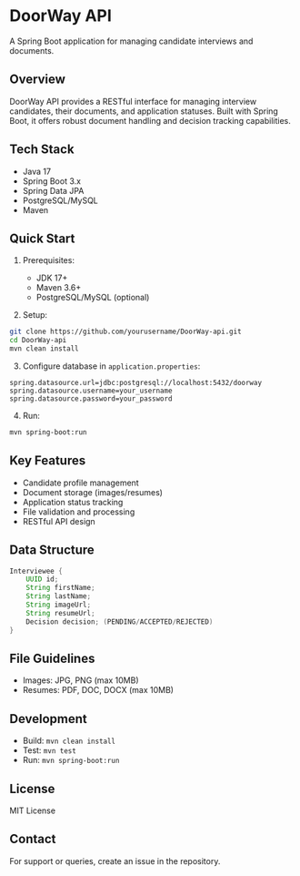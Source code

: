 # DoorWay API

A Spring Boot application for managing candidate interviews and documents.

## Overview

DoorWay API provides a RESTful interface for managing interview candidates, their documents, and application statuses. Built with Spring Boot, it offers robust document handling and decision tracking capabilities.

## Tech Stack

- Java 17
- Spring Boot 3.x
- Spring Data JPA
- PostgreSQL/MySQL
- Maven

## Quick Start

1. Prerequisites:
   - JDK 17+
   - Maven 3.6+
   - PostgreSQL/MySQL (optional)

2. Setup:
```bash
git clone https://github.com/yourusername/DoorWay-api.git
cd DoorWay-api
mvn clean install
```

3. Configure database in `application.properties`:
```properties
spring.datasource.url=jdbc:postgresql://localhost:5432/doorway
spring.datasource.username=your_username
spring.datasource.password=your_password
```

4. Run:
```bash
mvn spring-boot:run
```

## Key Features

- Candidate profile management
- Document storage (images/resumes)
- Application status tracking
- File validation and processing
- RESTful API design

## Data Structure

```java
Interviewee {
    UUID id;
    String firstName;
    String lastName;
    String imageUrl;
    String resumeUrl;
    Decision decision; (PENDING/ACCEPTED/REJECTED)
}
```

## File Guidelines

- Images: JPG, PNG (max 10MB)
- Resumes: PDF, DOC, DOCX (max 10MB)

## Development

- Build: `mvn clean install`
- Test: `mvn test`
- Run: `mvn spring-boot:run`

## License

MIT License

## Contact

For support or queries, create an issue in the repository.
